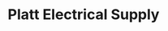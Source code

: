 ---
title: "Platt Electrical Supply"
url: /diamond-springs/platt-electrical-supply/
shop: electrical
---